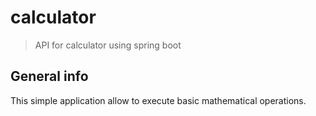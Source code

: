 # calculator
> API for calculator using spring boot

## General info
This simple application allow to execute basic mathematical operations.
